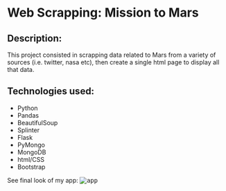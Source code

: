 # Web Scrapping: Mission to Mars

## Description:
This project consisted in scrapping data related to Mars from a variety of sources (i.e. twitter, nasa etc), then create a single html page to display all that data.


## Technologies used:
* Python
* Pandas
* BeautifulSoup
* Splinter
* Flask
* PyMongo
* MongoDB
* html/CSS
* Bootstrap 


See final look of my app:
<kbd>![app](screenshot_mission_to_mars.png)</kbd>


